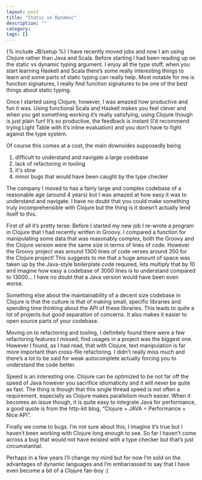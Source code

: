 ```yaml
---
layout: post
title: "Static vs Dynamic"
description: ""
category:
tags: []
---
```

{% include JB/setup %}
I have recently moved jobs and now I am using Clojure rather than Java and Scala. Before starting I had been reading up on the static vs dynamic typing argument. I enjoy all the type stuff, when you start learning Haskell and Scala there’s some really interesting things to learn and some parts of static typing can really help. Most notable for me is function signatures, I really find function signatures to be one of the best things about static typing.

Once I started using Clojure, however, I was amazed how productive and fun it was. Using functional Scala and Haskell makes you feel clever and when you get something working it’s really satisfying, using Clojure though is just plain fun! It’s so productive, the feedback is instant (I’d recommend trying Light Table with it’s inline evaluation) and you don’t have to fight against the type system.

Of course this comes at a cost, the main downsides supposedly being

1. difficult to understand and navigate a large codebase
2. lack of refactoring in tooling
3. it's slow
4. minor bugs that would have been caught by the type checker

The company I moved to has a fairly large and complex codebase of a reasonable age (around 4 years) but I was amazed at how easy it was to understand and navigate. I have no doubt that you could make something truly incomprehensible with Clojure but the thing is it doesn’t actually lend itself to this.

First of all it’s pretty terse: Before I started my new job I re-wrote a program in Clojure that I had recently written in Groovy. I compared a function for manipulating some data that was reasonably complex, both the Groovy and the Clojure version were the same size in terms of lines of code. However the Groovy project was around 1300 lines of code verses around 350 for the Clojure project! This suggests to me that a huge amount of space was taken up by the Java-style boilerplate code required, lets multiply that by 10 and imagine how easy a codebase of 3000 lines is to understand compared to 13000… I have no doubt that a Java version would have been even worse.

Something else about the maintainability of a decent size codebase in Clojure is that the culture is that of making small, specific libraries and spending time thinking about the API of these libraries. This leads to quite a lot of projects but good separation of concerns. It also makes it easier to open source parts of your codebase.

Moving on to refactoring and tooling, I definitely found there were a few refactoring features I missed, find usages in a project was the biggest one. However I found, as I had read, that with Clojure, text manipulation is far more important than cross-file refactoring. I didn’t really miss much and there’s a lot to be said for weak autocomplete actually forcing you to understand the code better.

Speed is an interesting one. Clojure can be optimized to be not far off the speed of Java however you sacrifice idiomaticity and it will never be quite as fast. The thing is though that this single thread speed is not often a requirement, especially as Clojure makes parallelism much easier. When it becomes an issue though, it is quite easy to integrate Java for performance, a good quote is from the http-kit blog, “Clojure + JAVA = Performance + Nice API”.

Finally we come to bugs. I’m not sure about this, I imagine it’s true but I haven’t been working with Clojure long enough to see. So far I haven’t come across a bug that would not have existed with a type checker but that’s just circumstantial.

Perhaps in a few years I’ll change my mind but for now I’m sold on the advantages of dynamic languages and I’m embarrassed to say that I have even become a bit of a Clojure fan-boy :(
